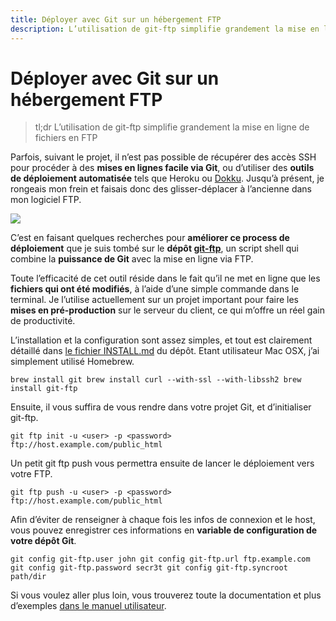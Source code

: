 ```yaml
---
title: Déployer avec Git sur un hébergement FTP
description: L’utilisation de git-ftp simplifie grandement la mise en ligne de fichiers en FTP
---
```


# Déployer avec Git sur un hébergement FTP

> tl;dr L’utilisation de git-ftp simplifie grandement la mise en ligne de fichiers en FTP

Parfois, suivant le projet, il n’est pas possible de récupérer des accès SSH pour procéder à des **mises en lignes facile via Git**, ou d’utiliser des **outils de déploiement automatisée** tels que Heroku ou [Dokku](http://blog.otso.fr/2015-12-02-deployer-avec-git-sur-un-hebergement-ftp.html). Jusqu’à présent, je rongeais mon frein et faisais donc des glisser-déplacer à l’ancienne dans mon logiciel FTP.

![](images/2015-12-02-deployer-avec-git-sur-un-hebergement-ftp/old-star-wars-guy.jpg)

C’est en faisant quelques recherches pour **améliorer ce process de déploiement** que je suis tombé sur le **dépôt [git-ftp](https://github.com/git-ftp/git-ftp)**, un script shell qui combine la **puissance de Git** avec la mise en ligne via FTP.

Toute l’efficacité de cet outil réside dans le fait qu’il ne met en ligne que les **fichiers qui ont été modifiés**, à l’aide d’une simple commande dans le terminal. Je l’utilise actuellement sur un projet important pour faire les **mises en pré-production** sur le serveur du client, ce qui m’offre un réel gain de productivité.

L’installation et la configuration sont assez simples, et tout est clairement détaillé dans [le fichier INSTALL.md](https://github.com/git-ftp/git-ftp/blob/develop/INSTALL.md) du dépôt. Etant utilisateur Mac OSX, j’ai simplement utilisé Homebrew.

    brew install git brew install curl --with-ssl --with-libssh2 brew install git-ftp

Ensuite, il vous suffira de vous rendre dans votre projet Git, et d’initialiser git-ftp.

    git ftp init -u <user> -p <password> ftp://host.example.com/public_html

Un petit git ftp push vous permettra ensuite de lancer le déploiement vers votre FTP.

    git ftp push -u <user> -p <password> ftp://host.example.com/public_html

Afin d’éviter de renseigner à chaque fois les infos de connexion et le host, vous pouvez enregistrer ces informations en **variable de configuration de votre dépôt Git**.

    git config git-ftp.user john git config git-ftp.url ftp.example.com
    git config git-ftp.password secr3t git config git-ftp.syncroot path/dir

Si vous voulez aller plus loin, vous trouverez toute la documentation et plus d’exemples [dans le manuel utilisateur](https://github.com/git-ftp/git-ftp/blob/develop/man/git-ftp.1.md).
